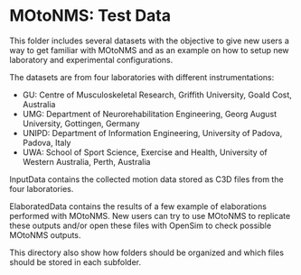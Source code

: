 # MOtoNMS: Test Data #

This folder includes several datasets with the objective to give new users a 
way to get familiar with MOtoNMS and as an example on how to setup new 
laboratory and experimental configurations. 

The datasets are from four laboratories with different instrumentations:

- GU:    Centre of Musculoskeletal Research, Griffith University,
         Goald Cost, Australia
- UMG:   Department of Neurorehabilitation Engineering, Georg August University, 
         Gottingen, Germany 
- UNIPD: Department of Information Engineering, University of Padova, 
         Padova, Italy
- UWA:   School of Sport Science, Exercise and Health, University of Western 
         Australia, Perth, Australia

InputData contains the collected motion data stored as C3D files 
from the four laboratories. 

ElaboratedData contains the results of a few example of elaborations 
performed with MOtoNMS. New users can try to use MOtoNMS to replicate 
these outputs and/or open these files with OpenSim to check possible 
MOtoNMS outputs.

This directory also show how folders should be organized and which files 
should be stored in each subfolder.
